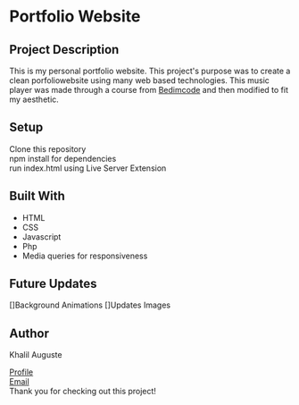 # Portfolio Website
## Project Description
This is my personal portfolio website. This project's purpose was to create a clean porfoliowebsite using many web based technologies. This music player was made through a course from [Bedimcode](https://www.youtube.com/c/Bedimcode/featured) and then modified to fit my aesthetic.

## Setup
Clone this repository \
npm install for dependencies \
run index.html using Live Server Extension

## Built With
- HTML
- CSS
- Javascript
- Php
- Media queries for responsiveness

## Future Updates
[]Background Animations
[]Updates Images

## Author
Khalil Auguste

[Profile](https://github.com/augusttk) \
[Email](mailto:khalilauguste@gmail.com)\
Thank you for checking out this project!